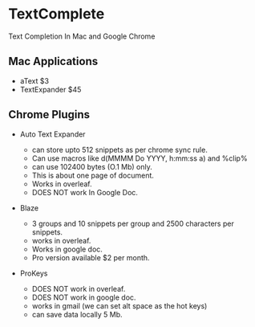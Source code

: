 # TextComplete
Text Completion In Mac and Google Chrome

## Mac Applications
- aText $3
- TextExpander $45

## Chrome Plugins
+ Auto Text Expander
  - can store upto 512 snippets as per chrome sync rule.
  - Can use macros like d(MMMM Do YYYY, h:mm:ss a)  and %clip% 
  - can use  102400 bytes (O.1 Mb) only.
  - This is about one page of document.
  - Works in overleaf.
  - DOES NOT work In Google Doc.
  
+ Blaze
  - 3 groups and 10 snippets per group and 2500 characters per snippets.
  - works in overleaf.
  - Works in google doc.
  - Pro version available $2 per month.
  
+ ProKeys
   - DOES NOT work in overleaf.
   - DOES NOT work in google doc.
   - works in gmail (we can set alt space as the hot keys)
   - can save data locally 5 Mb.
